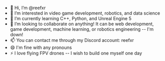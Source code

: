 - 👋 Hi, I’m @reefxr
- 👀 I’m interested in video game development, robotics, and data science
- 🌱 I’m currently learning C++, Python, and Unreal Engine 5
- 💞️ I’m looking to collaborate on anything! It can be web development, game development, machine learning, or robotics engineering -- I'm down!
- 📫 You can contact me through my Discord account: reefxr
- 😄 I'm fine with any pronouns
- ⚡ I love flying FPV drones -- I wish to build one myself one day
